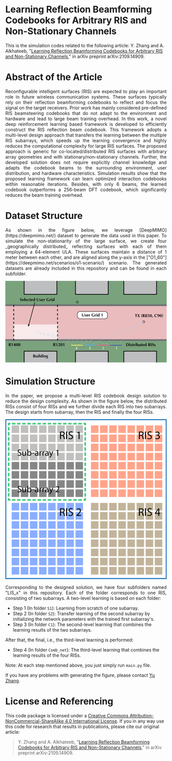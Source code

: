 # Learning Reflection Beamforming Codebooks for Arbitrary RIS and Non-Stationary Channels
This is the simulation codes related to the following article: Y. Zhang and A. Alkhateeb, "[Learning Reflection Beamforming Codebooks for Arbitrary RIS and Non-Stationary Channels](https://arxiv.org/abs/2109.14909)," in arXiv preprint arXiv:2109.14909.

# Abstract of the Article

<p align="justify"> Reconfigurable intelligent surfaces (RIS) are expected to play an important role in future wireless communication systems. These surfaces typically rely on their reflection beamforming codebooks to reflect and focus the signal on the target receivers. Prior work has mainly considered pre-defined RIS beamsteering codebooks that do not adapt to the environment and hardware and lead to large beam training overhead. In this work, a novel deep reinforcement learning based framework is developed to efficiently construct the RIS reflection beam codebook. This framework adopts a multi-level design approach that transfers the learning between the multiple RIS subarrays, which speeds up the learning convergence and highly reduces the computational complexity for large RIS surfaces. The proposed approach is generic for co-located/distributed RIS surfaces with arbitrary array geometries and with stationary/non-stationary channels. Further, the developed solution does not require explicitly channel knowledge and adapts the codebook beams to the surrounding environment, user distribution, and hardware characteristics. Simulation results show that the proposed learning framework can learn optimized interaction codebooks within reasonable iterations. Besides, with only 6 beams, the learned codebook outperforms a 256-beam DFT codebook, which significantly reduces the beam training overhead. </p>

<!---
# How to generate this codebook beam patterns figure?
1. Download all the files of this repository.
2. Run `main.py` in `critic_net_training` directory.
3. After it is finished, there will be a file named `critic_params_trsize_2000_epoch_500_3bit.mat` that will be used in the next step.
4. Run `main.py` in `analog_beam_learning` directory.
5. After it is finished, run `read_beams.py` in the same directory.
6. Copy the generated file, i.e., `ULA_PS_only.mat` to the `td_searching` directory.
7. Run `NFWB_BF_TTD_PS_hybrid_low_complexity_search_algorithm.m` in Matlab, which will generate the figure shown below.

![Figure](https://github.com/YuZhang-GitHub/NFWB_BF/blob/main/N_16.png)
-->

# Dataset Structure

<p align="justify"> As shown in the figure below, we leverage [DeepMIMO](https://deepmimo.net/) dataset to generate the data used in this paper. To simulate the non-stationarity of the large surface, we create four _geographically distributed_ reflecting surfaces with each of them employing a 64-element ULA. These surfaces maintain a distance of 1 meter between each other, and are aligned along the y-axis in the ["O1_60"](https://deepmimo.net/scenarios/o1-scenario/) scenario. The generated datasets are already included in this repository and can be found in each subfolder. </p>

![Figure](https://github.com/YuZhang-GitHub/RIS_Codebook/blob/master/deep_mimo_O1_60_distributed_LIS.png)

# Simulation Structure

<p align="justify"> In the paper, we propose a multi-level RIS codebook design solution to reduce the design complexity. As shown in the figure below, the distributed RISs consist of four RISs and we further divide each RIS into two subarrays. The design starts from subarray, then the RIS and finally the four RISs. </p>

<!---
![Figure](https://github.com/YuZhang-GitHub/RIS_Codebook/blob/master/RISs.png)
-->
<p align="center">
  <img src="https://github.com/YuZhang-GitHub/RIS_Codebook/blob/master/RISs.png" alt="drawing" width="600"/>
</p>

<p align="justify"> Corresponding to the designed solution, we have four subfolders named "LIS_x" in this repository. Each of the folder corresponds to one RIS, consisting of two subarrays. A two-level learning is based on each folder: </p>

- Step 1 (In folder `S1`): Learning from scratch of one subarray.
- Step 2 (In folder `S2`): Transfer learning of the second subarray by initializing the network parameters with the trained first subarray's.
- Step 3 (In folder `C1`): The second-level learning that combines the learning results of the two subarrays.
  
After that, the final, i.e., the third-level learning is performed:

- Step 4 (In folder `Comb_net`): The third-level learning that combines the learning results of the four RISs.

Note: At each step mentioned above, you just simply run `main.py` file.

If you have any problems with generating the figure, please contact [Yu Zhang](https://www.linkedin.com/in/yu-zhang-391275181/).

# License and Referencing
This code package is licensed under a [Creative Commons Attribution-NonCommercial-ShareAlike 4.0 International License](https://creativecommons.org/licenses/by-nc-sa/4.0/). If you in any way use this code for research that results in publications, please cite our original article:
> Y. Zhang and A. Alkhateeb, "[Learning Reflection Beamforming Codebooks for Arbitrary RIS and Non-Stationary Channels](https://arxiv.org/abs/2109.14909)," in arXiv preprint arXiv:2109.14909.
 
